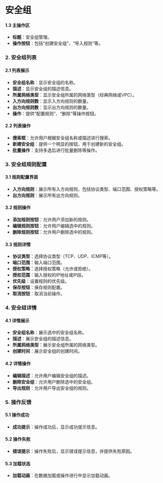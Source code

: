 # 安全组

#### 1.3 主操作区
- **标题**：安全组管理。
- **操作按钮**：包括“创建安全组”、“导入规则”等。

### 2. 安全组列表

#### 2.1 列表展示
- **安全组名称**：显示安全组的名称。
- **描述**：显示安全组的描述信息。
- **所属网络类型**：显示安全组所属的网络类型（经典网络或VPC）。
- **入方向规则数**：显示入方向规则的数量。
- **出方向规则数**：显示出方向规则的数量。
- **操作**：提供“配置规则”、“删除”等操作按钮。

#### 2.2 列表操作
- **搜索框**：允许用户根据安全组名称或描述进行搜索。
- **新建安全组**：提供一个明显的按钮，用于创建新的安全组。
- **批量操作**：支持多选后进行批量删除等操作。

### 3. 安全组规则配置

#### 3.1 规则配置界面
- **入方向规则**：展示所有入方向规则，包括协议类型、端口范围、授权策略等。
- **出方向规则**：展示所有出方向规则。

#### 3.2 规则操作
- **添加规则按钮**：允许用户添加新的规则。
- **编辑规则按钮**：允许用户编辑选中的规则。
- **删除规则按钮**：允许用户删除选中的规则。

#### 3.3 规则详情
- **协议类型**：选择协议类型（TCP、UDP、ICMP等）。
- **端口范围**：输入端口范围。
- **授权策略**：选择授权策略（允许或拒绝）。
- **授权范围**：输入授权的IP地址或IP段。
- **优先级**：设置规则的优先级。
- **保存按钮**：保存规则配置。
- **取消按钮**：取消当前操作。

### 4. 安全组详情

#### 4.1 详情展示
- **安全组名称**：展示选中的安全组名称。
- **描述**：展示安全组的描述信息。
- **所属网络类型**：展示安全组所属的网络类型。
- **创建时间**：展示安全组的创建时间。

#### 4.2 详情操作
- **编辑描述**：允许用户编辑安全组的描述。
- **删除安全组**：允许用户删除选中的安全组。
- **导出规则**：允许用户导出安全组的规则。

### 5. 操作反馈

#### 5.1 操作成功
- **成功提示**：操作成功后，显示成功提示信息。

#### 5.2 操作失败
- **错误提示**：操作失败后，显示错误提示信息，并提供失败原因。

#### 5.3 加载状态
- **加载动画**：在数据加载或操作进行中显示加载动画。

